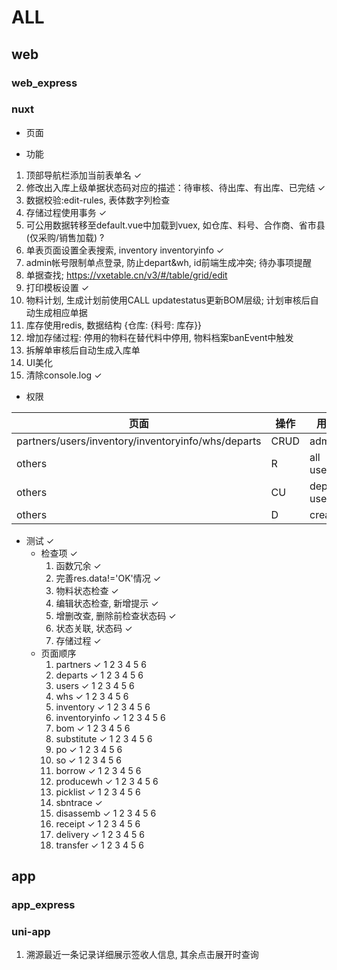 # ALL

## web

### web_express

### nuxt

- 页面

- 功能

1. 顶部导航栏添加当前表单名 ✓
2. 修改出入库上级单据状态码对应的描述：待审核、待出库、有出库、已完结 ✓
3. 数据校验:edit-rules, 表体数字列检查
4. 存储过程使用事务 ✓
5. 可公用数据转移至default.vue中加载到vuex, 如仓库、料号、合作商、省市县(仅采购/销售加载) ?
6. 单表页面设置全表搜索, inventory inventoryinfo ✓
7. admin帐号限制单点登录, 防止depart&wh, id前端生成冲突; 待办事项提醒
8. 单据查找; <https://vxetable.cn/v3/#/table/grid/edit>
9. 打印模板设置 ✓
10. 物料计划, 生成计划前使用CALL updatestatus更新BOM层级; 计划审核后自动生成相应单据
11. 库存使用redis, 数据结构 {仓库: {料号: 库存}}
12. 增加存储过程: 停用的物料在替代料中停用, 物料档案banEvent中触发
13. 拆解单审核后自动生成入库单
14. UI美化
15. 清除console.log ✓

- 权限

| 页面    | 操作       | 用户       |
| ------- | --------- | ---------- |
| partners/users/inventory/inventoryinfo/whs/departs | CRUD  | admin |
| others     | R  | all users |
| others     | CU  | depart users |
| others     | D  | creator |

- 测试 ✓
  - 检查项 ✓
    1. 函数冗余 ✓
    2. 完善res.data!='OK'情况 ✓
    3. 物料状态检查 ✓
    4. 编辑状态检查, 新增提示 ✓
    5. 增删改查, 删除前检查状态码 ✓
    6. 状态关联, 状态码 ✓
    7. 存储过程 ✓
  - 页面顺序
    1. partners ✓ 1 2 3 4 5 6
    2. departs ✓ 1 2 3 4 5 6
    3. users ✓ 1 2 3 4 5 6
    4. whs ✓ 1 2 3 4 5 6
    5. inventory ✓ 1 2 3 4 5 6
    6. inventoryinfo ✓ 1 2 3 4 5 6
    7. bom ✓ 1 2 3 4 5 6
    8. substitute ✓ 1 2 3 4 5 6
    9. po ✓ 1 2 3 4 5 6
    10. so ✓ 1 2 3 4 5 6
    11. borrow ✓ 1 2 3 4 5 6
    12. producewh ✓ 1 2 3 4 5 6
    13. picklist ✓ 1 2 3 4 5 6
    14. sbntrace ✓
    15. disassemb ✓ 1 2 3 4 5 6
    16. receipt ✓ 1 2 3 4 5 6
    17. delivery ✓ 1 2 3 4 5 6
    18. transfer ✓ 1 2 3 4 5 6

## app

### app_express

### uni-app

1. 溯源最近一条记录详细展示签收人信息, 其余点击展开时查询
